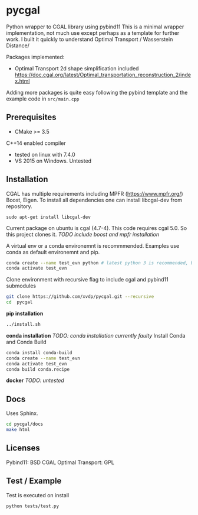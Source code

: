 # pycgal

Python wrapper to CGAL library using pybind11
This is a minimal wrapper implementation, not much use except perhaps as a template for further work.
I built it quickly to understand Optimal Transport / Wasserstein Distance/

Packages implemented:
* Optimal Transport 2d shape simplification included https://doc.cgal.org/latest/Optimal_transportation_reconstruction_2/index.html

Adding more packages is quite easy following the pybind template and the example code in 
`src/main.cpp`


## Prerequisites
* CMake >= 3.5

C++14 enabled compiler
* tested on linux with 7.4.0
* VS 2015 on Windows. Untested

## Installation

CGAL has multiple requirements including MPFR (https://www.mpfr.org/) Boost, Eigen.
To install all dependencies one can install libcgal-dev from repository.
``` 
sudo apt-get install libcgal-dev
```
Current package on ubuntu is cgal (4.7-4). This code requires cgal 5.0. So this project clones it.
*TODO include boost and mpfr installation*

A virtual env or a conda environemnt is recommmended. Examples use conda as default environemnt and pip.
```bash
conda create --name test_evn python # latest python 3 is recommended, but should work with 2.7
conda activate test_evn
```

Clone environment with recursive flag to include cgal and pybind11 submodules
```bash
git clone https://github.com/xvdp/pycgal.git --recursive
cd  pycgal
```

**pip installation**
```bash
../install.sh
```

**conda installation**
*TODO: conda installation currently faulty*
Install Conda and Conda Build

```bash
conda install conda-build
conda create --name test_evn
conda activate test_evn
conda build conda.recipe
```

**docker**
*TODO: untested*

## Docs
Uses Sphinx.

```bash
cd pycgal/docs
make html
```

## Licenses

Pybind11: BSD
CGAL Optimal Transport: GPL

## Test / Example
Test is executed on install
```bash
python tests/test.py
```


